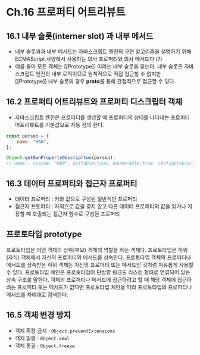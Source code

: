 # Ch.16 프로퍼티 어트리뷰트

## 16.1 내부 슬롯(interner slot) 과 내부 메서드

- 내부 슬롯과과 내부 메서드는 자바스크립트 엔진의 구현 알고리즘을 설명하기 위해 ECMAScript 사양에서 사용하는 의사 프로퍼티와 의사 메서드다 (?)
- 예를 들어 모든 객체는 [[Prototype]] 이라는 내부 슬롯을 갖는다. 내부 슬롯은 자바스크립트 엔진의 내부 로직이므로 원칙적으로 직접 접근할 수 없지만 [[Prototype]] 내부 슬롯의 경우 **proto**를 통해 간접적으로 접근할 수 있다.

## 16.2 프로퍼티 어트리뷰트와 프로퍼티 디스크립터 객체

- 자바스크립트 엔진은 프로퍼티를 생성할 때 프로퍼티의 상태를 나타내는 프로퍼티 어트리뷰트를 기본값으로 자동 정의 한다.

```jsx
const person = {
	name: "HAN",
};

Object.getOwnPropertyDescriprtos(person);
// name : {value: "HAN", writable:true, enumerable:true, configurable:true}
```

## 16.3 데이터 프로퍼티와 접근자 프로퍼티

- 데이터 프로퍼티 : 키와 값으로 구성된 일반적인 프로퍼티
- 접근지 프토퍼티 : 자적으로 값을 갖지 않고 다른 데이터 프로퍼티의 값을 읽거나 저장할 때 호출되는 접근자 함수로 구성된 프로퍼티

## 프로토타입 prototype

프로토타입은 어떤 객체의 상위(부모) 객체의 역할을 하는 객체다. 프로토타입은 하위(자식) 객체에서 자신의 프로퍼티와 메서드를 상속한다. 프로토타입 객체의 프로퍼티나 메서드를 상속받은 하위 객체는 자신의 프로퍼티 또는 메서드인 것처럼 자유롭게 사용할 수 있다.
프로토타입 체인은 프로토타입이 단방향 링크드 리스트 형태로 연결되어 있는 상속 구조를 말한다. 객체의 프로퍼티나 메서드에 접근하려고 할 때 해당 객체에 접근하려는 프로퍼티 또는 메서드가 없다면 프로토타입 체인을 따라 프로토타입의 프로퍼티나 메서드를 차례대로 검색한다.

## 16.5 객체 변경 방지

- 객체 확장 금지 : `Object.preventExtensions`
- 객체 밀봉 : `Object.seal`
- 객체 동결 : `Object.freeze`
